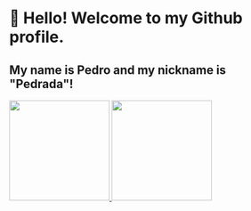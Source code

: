 # 👋 Hello! Welcome to my Github profile.
## My name is Pedro and my nickname is "Pedrada"!

<div>
<a href="https://github.com/Lopezp51">
<img loading="lazy" height="180em" src="https://github-readme-stats.vercel.app/api/top-langs/?username=Lopezp51&layout=compact&langs_count=7&theme=dracula"/>
<img loading="lazy" height="180em" src="https://github-readme-stats.vercel.app/api?username=Lopezp51&show_icons=true&theme=dracula&include_all_commits=true&count_private=true"/>
</div>
  

<!--
**Lopezp51/Lopezp51** is a ✨ _special_ ✨ repository because its `README.md` (this file) appears on your GitHub profile.

Here are some ideas to get you started:

- 🔭 I’m currently working on ...
- 🌱 I’m currently learning ...
- 👯 I’m looking to collaborate on ...
- 🤔 I’m looking for help with ...
- 💬 Ask me about ...
- 📫 How to reach me: ...
- 😄 Pronouns: ...
- ⚡ Fun fact: ...
-->
